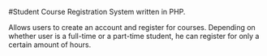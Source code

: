 #Student Course Registration System written in PHP.

Allows users to create an account and register for courses.
Depending on whether user is a full-time or a part-time student, 
he can register for only a certain amount of hours.
